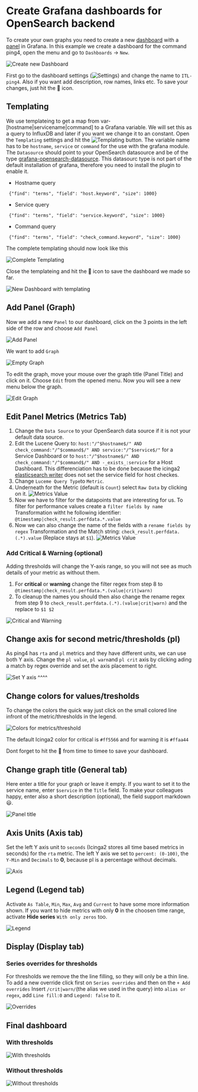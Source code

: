 # Create Grafana dashboards for OpenSearch backend

To create your own graphs you need to create a new [dashboard](http://docs.grafana.org/guides/basic_concepts/#dashboard) with a [panel](http://docs.grafana.org/guides/basic_concepts/#panel) in Grafana.
In this example we create a dashboard for the command ping4, open the menu and go to `Dashboards` -> `New`.

![Create new Dashboard](images/06-create-new.png)

First go to the dashboard settings (![Settings](images/06-cog.png)) and change the name to `ITL-ping4`.
Also if you want add description, row names, links etc.
To save your changes, just hit the :floppy_disk: icon.

## Templating

We use templateing to get a map from var-[hostname|servicename|command] to a Grafana variable. We will set this as a query to InfluxDB and later if you want we change it to an constant.
Open the `Templating` settings and hit the ![Templating](images/06-new-button.png) button.
The variable name has to be `hostname`, `service` or `command` for the use with the grafana module.
The `Datasource` should point to your OpenSearch datasource and be of the type [grafana-opensearch-datasource](https://grafana.com/grafana/plugins/grafana-opensearch-datasource/).
This datasourc type is not part of the default installation of grafana, therefore you need to install the plugin to enable it.

 * Hostname query

```
 {"find": "terms", "field": "host.keyword", "size": 1000}
```

 * Service query

```
 {"find": "terms", "field": "service.keyword", "size": 1000}
```

 * Command query

```
 {"find": "terms", "field": "check_command.keyword", "size": 1000}
```

The complete templating should now look like this

![Complete Templating](images/08-templating-opensearch.png)

Close the templateing and hit the :floppy_disk: icon to save the dashboard we made so far.

![New Dashboard with templating](images/06-new-dashboard-with-templating.png)

## Add Panel (Graph)

Now we add a new `Panel` to our dashboard, click on the 3 points in the left side of the row and choose `Add Panel`

![Add Panel](images/06-dashboard-add-panel.png)

We want to add `Graph`

![Empty Graph](images/06-dashboard-panel.png)

To edit the graph, move your mouse over the graph title (Panel Title) and click on it.
Choose `Edit` from the opened menu. Now you will see a new menu below the graph.

![Edit Graph](images/08-dashboard-panel-opensearch-edit.png)

## Edit Panel Metrics (Metrics Tab)

 1. Change the `Data Source` to your OpenSearch data source if it is not your default data source.
 2. Edit the Lucene Query to: `host:"/^$hostname$/" AND check_command:"/^$command$/" AND service:"/^$service$/"` for a Service Dashboard or to `host:"/^$hostname$/" AND check_command:"/^$command$/" AND -_exists_:service` for a Host Dashboard. This differenciation has to be done because the icinga2 [elasticsearch writer](https://icinga.com/docs/icinga-2/latest/doc/14-features/#elasticsearch-writer) does not set the service field for host checkes.
 3. Change `Luceme Query Type`to `Metric`.
 4. Underneath for the Metric (default is `Count`) select `Raw Data` by clicking on it.
![Metrics Value](images/08-dashboard-panel-metrics-opensearch.png)
 8. Now we have to filter for the datapoints that are interesting for us. To filter for performance values create a `filter fields by name` Transformation witht he following identifier: `@timestamp|check_result.perfdata.*.value`
 9. Now we can also change the name of the fields with a `rename fields by regex` Transformation and the Match string: `check_result.perfdata.(.*).value` (Replace stays at `$1`).
![Metrics Value](images/08-dashboard-panel-transformations-openesearch.png)

### Add Critical & Warning (optional)

Adding thresholds will change the Y-axis range, so you will not see as much details of your metric as without them.

 1. For **critical** or **warning** change the filter regex from step 8 to `@timestamp|check_result.perfdata.*.(value|crit|warn)`
 2. To cleanup the names you should then also change the rename regex from step 9 to `check_result.perfdata.(.*).(value|crit|warn)` and the replace to `$1 $2`

![Critical and Warning](images/08-dashboard-panel-metrics-crit-warn-opensearch.png)

## Change axis for second metric/thresholds (pl)

As ping4 has `rta` and `pl` metrics and they have different units, we can use both Y axis.
Change the `pl value`, `pl warn`and `pl crit` axis by clicking ading a match by regex override and set the axis placement to right.

![Set Y axis](images/08-dashboard-panel-yaxis.png)
^^^^
## Change colors for values/tresholds

To change the colors the quick way just click on the small colored line infront of the metric/thresholds in the legend.

![Colors for metrics/threshold](images/06-dashboard-panel-colors.png)

The default Icinga2 color for critical is `#ff5566` and for warning it is `#ffaa44`

Dont forget to hit the :floppy_disk: from time to timee to save your dashboard.

## Change graph title (General tab)

Here enter a title for your graph or leave it empty. If you want to set it to the service name, enter `$service` in the `Title` field.
To make your colleagues happy, enter also a short description (optional), the field support markdown :smiley:.

![Panel title](images/06-dashboard-panel-title.png)

## Axis Units (Axis tab)

Set the left Y axis unit to `seconds` (Icinga2 stores all time based metrics in seconds) for the `rta` metric.
The left Y axis we set to `percent: (0-100)`, the `Y-Min` and `Decimals` to **0**, because pl is a percentage without decimals.

![Axis](images/06-dashboard-panel-axis.png)

## Legend (Legend tab)

Activate `As Table`, `Min`, `Max`, `Avg` and `Current` to have some more information shown.
If you want to hide metrics with only **0** in the choosen time range, activate **Hide series** `With only zeros` too.

![Legend](images/06-dashboard-panel-legend.png)

## Display (Display tab)

### Series overrides for thresholds

For thresholds we remove the the line filling, so they will only be a thin line.
To add a new override click first on `Series overrides` and then on the `+ Add overrides`
Insert `/crit|warn/`(the alias we used in the query) into `alias or regex`, add `Line fill:0` and `Legend: false` to it.

![Overrides](images/07-dashboard-panel-display-overrides-graphite.png)


## Final dashboard

### With thresholds

![With thresholds](images/08-final-dashboard-threshold-opensearch.png)

### Without thresholds

![Without thresholds](images/08-final-dashboard-without-threshold-opensearch.png)
